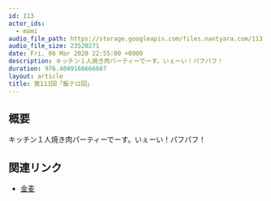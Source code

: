 ```yaml
---
id: 113
actor_ids:
  - mami
audio_file_path: https://storage.googleapis.com/files.nantyara.com/113.mp3
audio_file_size: 23520271
date: Fri, 06 Mar 2020 22:55:00 +0900
description: キッチン１人焼き肉パーティーでーす。いぇーい！パフパフ！
duration: 976.4049166666667
layout: article
title: 第113回「飯テロ回」
---
```

## 概要

キッチン１人焼き肉パーティーでーす。いぇーい！パフパフ！

## 関連リンク

* [金麦](https://www.suntory.co.jp/beer/kinmugi/)
